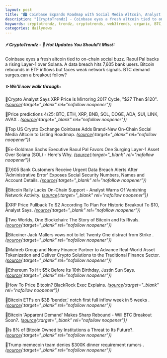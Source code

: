 ```yaml
---
layout: post
title: "🏙️ Coinbase Expands Roadmap with Social Media Altcoin, Analyst Warns of Bitcoin Network Risks Bitcoin News"
description: "[CryptoTrendz] - Coinbase eyes a fresh altcoin tied to on-chain social buzz. Raoul Pal backs a rising Layer-1 over Solana. A data breach hits 7,605 bank users. Bitcoin rebounds in ETF inflows but faces weak network signals. BTC demand surges.can a breakout follow?"
keywords: cryptotrendz, trendz, cryptotrends, web3trends, organic, BTC, Crypto, Analyst, Listing, Altcoin, Bitcoin, BlackRock, XRP, memecoin, Network
categories: dailynews
---
```


##### ⚡ CryptoTrendz - 📌 *Hot Updates You Should't Miss!:*

Coinbase eyes a fresh altcoin tied to on-chain social buzz. Raoul Pal backs a rising Layer-1 over Solana. A data breach hits 7,605 bank users. Bitcoin rebounds in ETF inflows but faces weak network signals. BTC demand surges.can a breakout follow?

##### ✨ *We’ll now walk through:*


🔹Crypto Analyst Says XRP Price Is Mirroring 2017 Cycle, "$27 Then $120". *([source](https://s.avyag.com/sm5d){:target="_blank" rel="nofollow noopener"})*

🔹Price predictions 4/25: BTC, ETH, XRP, BNB, SOL, DOGE, ADA, SUI, LINK, AVAX . *([source](https://s.avyag.com/nniu){:target="_blank" rel="nofollow noopener"})*

🔹Top US Crypto Exchange Coinbase Adds Brand-New On-Chain Social Media Altcoin to Listing Roadmap. *([source](https://s.avyag.com/bdna){:target="_blank" rel="nofollow noopener"})*

🔹Ex-Goldman Sachs Executive Raoul Pal Favors One Surging Layer-1 Asset Over Solana (SOL) - Here's Why. *([source](https://s.avyag.com/frch){:target="_blank" rel="nofollow noopener"})*

🔹7,605 Bank Customers Receive Urgent Data Breach Alerts After 'Administrative Error' Exposes Social Security Numbers, Names and Account Details. *([source](https://s.avyag.com/9i8i){:target="_blank" rel="nofollow noopener"})*

🔹Bitcoin Rally Lacks On-Chain Support - Analyst Warns Of Vanishing Network Activity. *([source](https://s.avyag.com/z5k5){:target="_blank" rel="nofollow noopener"})*

🔹XRP Price Pullback To $2 According To Plan For Historic Breakout To $10, Analyst Says. *([source](https://s.avyag.com/8c8q){:target="_blank" rel="nofollow noopener"})*

🔹Two Worlds, One Blockchain: The Story of Bitcoin and Its Rivals. *([source](https://s.avyag.com/0ho7){:target="_blank" rel="nofollow noopener"})*

🔹Bitcoiner Jack Mallers vows not to let Twenty One distract from Strike . *([source](https://s.avyag.com/jwwk){:target="_blank" rel="nofollow noopener"})*

🔹Mahreb Group and Nomy Finance Partner to Advance Real-World Asset Tokenization and Deliver Crypto Solutions to the Traditional Finance Sector. *([source](https://s.avyag.com/nm76){:target="_blank" rel="nofollow noopener"})*

🔹Ethereum To Hit $5k Before Its 10th Birthday, Justin Sun Says. *([source](https://s.avyag.com/knid){:target="_blank" rel="nofollow noopener"})*

🔹How To Price Bitcoin? BlackRock Exec Explains. *([source](https://s.avyag.com/d5vx){:target="_blank" rel="nofollow noopener"})*

🔹Bitcoin ETFs on $3B 'bender,' notch first full inflow week in 5 weeks . *([source](https://s.avyag.com/ixxl){:target="_blank" rel="nofollow noopener"})*

🔹Bitcoin 'Apparent Demand' Makes Sharp Rebound - Will BTC Breakout Soon?. *([source](https://s.avyag.com/3fc8){:target="_blank" rel="nofollow noopener"})*

🔹Is 8% of Bitcoin Owned by Institutions a Threat to Its Future?. *([source](https://s.avyag.com/tuc6){:target="_blank" rel="nofollow noopener"})*

🔹Trump memecoin team denies $300K dinner requirement rumors . *([source](https://s.avyag.com/d8dn){:target="_blank" rel="nofollow noopener"})*
